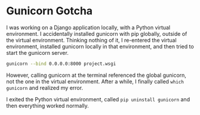 # Gunicorn Gotcha

I was working on a Django application locally, with a Python virtual
environment. I accidentally installed gunicorn with pip globally, outside of
the virtual environment. Thinking nothing of it, I re-entered the virtual
environment, installed gunicorn locally in that environment, and then tried to
start the gunicorn server.

```bash
gunicorn --bind 0.0.0.0:8000 project.wsgi
```

However, calling gunicorn at the terminal referenced the global gunicorn, not
the one in the virtual environment. After a while, I finally called
`which gunicorn` and realized my error.

I exited the Python virtual environment, called `pip uninstall gunicorn` and
then everything worked normally.